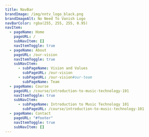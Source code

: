```yaml
---
title: NavBar
brandImage: /img/nntv_logo_black.png
brandImageAlt: No Need To Vanish Logo
navBarColor: rgba(255, 255, 255, 0.95)
navItem:
  - pageName: Home
    pageURL: /
    subNavItem: []
    navItemToggle: true
  - pageName: About
    pageURL: /our-vision
    navItemToggle: true
    subNavItem:
      - subPageName: Vision and Values
        subPageURL: /our-vision
      - subPageURL: /our-vision#our-team
        subPageName: Team
  - pageName: Course
    pageURL: /course/introduction-to-music-technology-101
    navItemToggle: true
    subNavItem:
      - subPageName: Introduction to Music Technology 101
        subPageURL: /course/introduction-to-music-technology-101
  - pageName: Contact
    pageURL: "#footer"
    navItemToggle: true
    subNavItem: []
---
```

